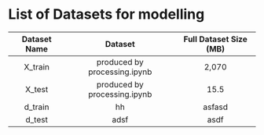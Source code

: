 # List of Datasets for modelling

Dataset Name | Dataset | Full Dataset Size (MB)
:---:|:---:|:---:
X_train | produced by processing.ipynb | 2,070
X_test | produced by processing.ipynb | 15.5
d_train | hh| asfasd
d_test |adsf|asdf


